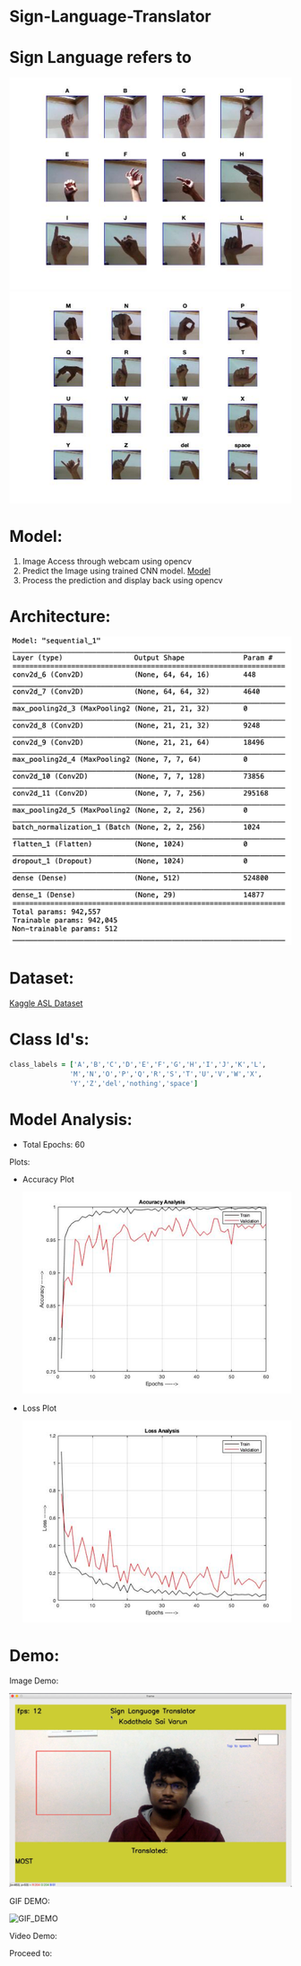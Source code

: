 # Sign-Language-Translator


# Sign Language refers to 


![Image 1](https://github.com/varunkodathala/Sign-Language-Translator/blob/master/demo/1.jpg?raw=true)
![Image 2](https://github.com/varunkodathala/Sign-Language-Translator/blob/master/demo/2.jpg?raw=true)

# Model:

1. Image Access through webcam using opencv
2. Predict the Image using trained CNN model.  [Model](https://github.com/varunkodathala/Sign-Language-Translator/blob/master/demo/gesture_model.h5?raw=true)
3. Process the prediction and display back using opencv


# Architecture:

![Model Summary](https://github.com/varunkodathala/Sign-Language-Translator/blob/master/demo/model_summary.png?raw=true)

# Dataset:

[Kaggle ASL Dataset](https://www.kaggle.com/grassknoted/asl-alphabet)

# Class Id's:

```ruby
class_labels = ['A','B','C','D','E','F','G','H','I','J','K','L',
               'M','N','O','P','Q','R','S','T','U','V','W','X',
               'Y','Z','del','nothing','space']
```
# Model Analysis:

- Total Epochs: 60

Plots:
- Accuracy Plot
  
  ![Accuracy Plot](demo/acc.jpg?raw=true)

- Loss Plot

  ![Accuracy Plot](demo/loss.jpg?raw=true)
  
 # Demo:
 
 Image Demo:
 
 ![Demo_Image](demo/final_model.png)
 
 GIF DEMO:
 
 ![GIF_DEMO](demo/demo1.gif)
 
 Video Demo:
 
 Proceed to: 

